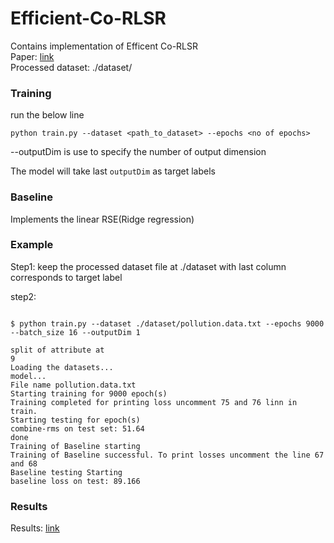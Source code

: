# Efficient-Co-RLSR
Contains  implementation of  Efficent Co-RLSR  
Paper: [link](https://citeseerx.ist.psu.edu/viewdoc/download?doi=10.1.1.68.7014&rep=rep1&type=pdf)  
Processed dataset: ./dataset/  

### Training 
run the below line
```
python train.py --dataset <path_to_dataset> --epochs <no of epochs>
```
--outputDim is use to specify the number of output dimension

The model will take last ```outputDim``` as target labels

### Baseline 
Implements the linear RSE(Ridge regression)

### Example
Step1: keep the processed dataset file at ./dataset with last column corresponds to target label  

step2:
```

$ python train.py --dataset ./dataset/pollution.data.txt --epochs 9000 --batch_size 16 --outputDim 1

split of attribute at
9
Loading the datasets...
model...
File name pollution.data.txt
Starting training for 9000 epoch(s)
Training completed for printing loss uncomment 75 and 76 linn in train.
Starting testing for epoch(s)
combine-rms on test set: 51.64
done
Training of Baseline starting
Training of Baseline successful. To print losses uncomment the line 67 and 68
Baseline testing Starting
baseline loss on test: 89.166
```

### Results
Results: [link](https://docs.google.com/document/d/17BtTTLGRWsAMNoZkYNj13UZ1iDSJ96VNql0TteO5lFA/edit?usp=sharing)



